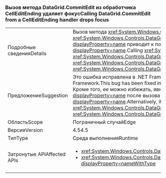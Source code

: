 ### <a name="calling-datagridcommitedit-from-a-celleditending-handler-drops-focus"></a><span data-ttu-id="fa98c-101">Вызов метода DataGrid.CommitEdit из обработчика CellEditEnding удаляет фокус</span><span class="sxs-lookup"><span data-stu-id="fa98c-101">Calling DataGrid.CommitEdit from a CellEditEnding handler drops focus</span></span>

|   |   |
|---|---|
|<span data-ttu-id="fa98c-102">Подробные сведения</span><span class="sxs-lookup"><span data-stu-id="fa98c-102">Details</span></span>|<span data-ttu-id="fa98c-103">Вызов метода <xref:System.Windows.Controls.DataGrid.CommitEdit> из одного из обработчиков событий <xref:System.Windows.Controls.DataGrid?displayProperty=name> <xref:System.Windows.Controls.DataGrid.CellEditEnding?displayProperty=name> приводит к потере фокуса для <xref:System.Windows.Controls.DataGrid?displayProperty=name>.</span><span class="sxs-lookup"><span data-stu-id="fa98c-103">Calling <xref:System.Windows.Controls.DataGrid.CommitEdit> from one of the <xref:System.Windows.Controls.DataGrid?displayProperty=name>'s <xref:System.Windows.Controls.DataGrid.CellEditEnding?displayProperty=name> event handlers causes the <xref:System.Windows.Controls.DataGrid?displayProperty=name> to lose focus.</span></span>|
|<span data-ttu-id="fa98c-104">Предложение</span><span class="sxs-lookup"><span data-stu-id="fa98c-104">Suggestion</span></span>|<span data-ttu-id="fa98c-105">Это ошибка исправлена в .NET Framework 4.5.2, поэтому ее можно избежать путем обновления .NET Framework.</span><span class="sxs-lookup"><span data-stu-id="fa98c-105">This bug has been fixed in the .NET Framework 4.5.2, so it can be avoided by upgrading the .NET Framework.</span></span> <span data-ttu-id="fa98c-106">Кроме того, ее можно избежать, явным образом повторно выбрав <xref:System.Windows.Controls.DataGrid?displayProperty=name> после вызова <xref:System.Windows.Controls.DataGrid.CommitEdit?displayProperty=name>.</span><span class="sxs-lookup"><span data-stu-id="fa98c-106">Alternatively, it can be avoided by explicitly re-selecting the <xref:System.Windows.Controls.DataGrid?displayProperty=name> after calling <xref:System.Windows.Controls.DataGrid.CommitEdit?displayProperty=name>.</span></span>|
|<span data-ttu-id="fa98c-107">Область</span><span class="sxs-lookup"><span data-stu-id="fa98c-107">Scope</span></span>|<span data-ttu-id="fa98c-108">Пограничный случай</span><span class="sxs-lookup"><span data-stu-id="fa98c-108">Edge</span></span>|
|<span data-ttu-id="fa98c-109">Версия</span><span class="sxs-lookup"><span data-stu-id="fa98c-109">Version</span></span>|<span data-ttu-id="fa98c-110">4.5</span><span class="sxs-lookup"><span data-stu-id="fa98c-110">4.5</span></span>|
|<span data-ttu-id="fa98c-111">Тип</span><span class="sxs-lookup"><span data-stu-id="fa98c-111">Type</span></span>|<span data-ttu-id="fa98c-112">Среда выполнения</span><span class="sxs-lookup"><span data-stu-id="fa98c-112">Runtime</span></span>|
|<span data-ttu-id="fa98c-113">Затронутые API</span><span class="sxs-lookup"><span data-stu-id="fa98c-113">Affected APIs</span></span>|<ul><li><xref:System.Windows.Controls.DataGrid.CommitEdit?displayProperty=nameWithType></li><li><xref:System.Windows.Controls.DataGrid.CommitEdit(System.Windows.Controls.DataGridEditingUnit,System.Boolean)?displayProperty=nameWithType></li></ul>|


